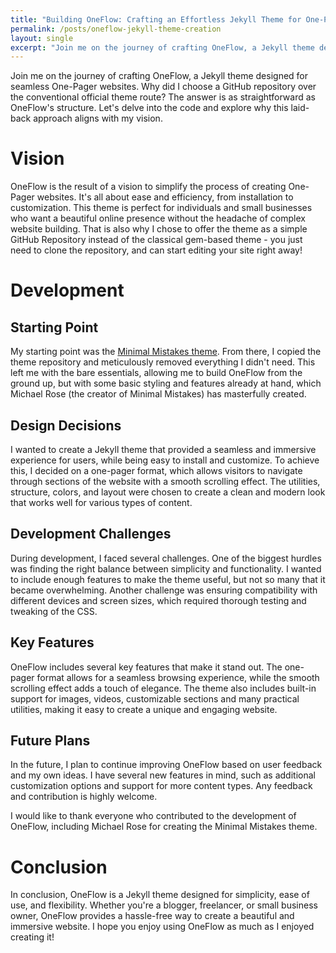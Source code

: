```yaml
---
title: "Building OneFlow: Crafting an Effortless Jekyll Theme for One-Pager Websites"
permalink: /posts/oneflow-jekyll-theme-creation
layout: single
excerpt: "Join me on the journey of crafting OneFlow, a Jekyll theme designed for seamless One-Pager websites. Why did I choose a GitHub repository over the conventional official theme route? The answer is as straightforward as OneFlow's structure. Let's delve into the code and explore why this laid-back approach aligns with my vision."
---
```


Join me on the journey of crafting OneFlow, a Jekyll theme designed for seamless One-Pager websites. Why did I choose a GitHub repository over the conventional official theme route? The answer is as straightforward as OneFlow's structure. Let's delve into the code and explore why this laid-back approach aligns with my vision.

# Vision
OneFlow is the result of a vision to simplify the process of creating One-Pager websites. It's all about ease and efficiency, from installation to customization. This theme is perfect for individuals and small businesses who want a beautiful online presence without the headache of complex website building. That is also why I chose to offer the theme as a simple GitHub Repository instead of the classical gem-based theme - you just need to clone the repository, and can start editing your site right away!

# Development

## Starting Point
My starting point was the [Minimal Mistakes theme](https://github.com/mmistakes/minimal-mistakes). 
From there, I copied the theme repository and meticulously removed everything I didn't need. 
This left me with the bare essentials, allowing me to build OneFlow from the ground up, 
but with some basic styling and features already at hand, 
which Michael Rose (the creator of Minimal Mistakes) has masterfully created.

## Design Decisions
I wanted to create a Jekyll theme that provided a seamless and immersive experience for users, 
while being easy to install and customize. 
To achieve this, I decided on a one-pager format, 
which allows visitors to navigate through sections of the website with a smooth scrolling effect. 
The utilities, structure, colors, and layout were chosen to create a 
clean and modern look that works well for various types of content.

## Development Challenges
During development, I faced several challenges. 
One of the biggest hurdles was finding the right balance between simplicity and functionality. 
I wanted to include enough features to make the theme useful, but not so many that it became overwhelming.
Another challenge was ensuring compatibility with different devices and screen sizes,
which required thorough testing and tweaking of the CSS.

## Key Features
OneFlow includes several key features that make it stand out. 
The one-pager format allows for a seamless browsing experience, 
while the smooth scrolling effect adds a touch of elegance. 
The theme also includes built-in support for images, videos, customizable sections and many practical utilities, 
making it easy to create a unique and engaging website.

## Future Plans
In the future, I plan to continue improving OneFlow based on user feedback and my own ideas. 
I have several new features in mind, such as additional customization options and support for more content types.
Any feedback and contribution is highly welcome.

I would like to thank everyone who contributed to the development of OneFlow, including Michael Rose for creating the Minimal Mistakes theme.

# Conclusion
In conclusion, OneFlow is a Jekyll theme designed for simplicity, ease of use, and flexibility. 
Whether you're a blogger, freelancer, or small business owner, 
OneFlow provides a hassle-free way to create a beautiful and immersive website. 
I hope you enjoy using OneFlow as much as I enjoyed creating it!
